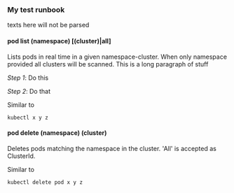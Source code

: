 ### My test runbook
texts here will not be parsed

#### pod list (namespace) [(cluster)|all]
Lists pods in real time in a given namespace-cluster. When only namespace provided all clusters will be scanned.
This is a long paragraph of stuff

*Step 1*: Do this

*Step 2*: Do that

Similar to
```
kubectl x y z
```

#### pod delete (namespace) (cluster)
Deletes pods matching the namespace in the cluster. 'All' is accepted as ClusterId.
  
Similar to
```
kubectl delete pod x y z
```
